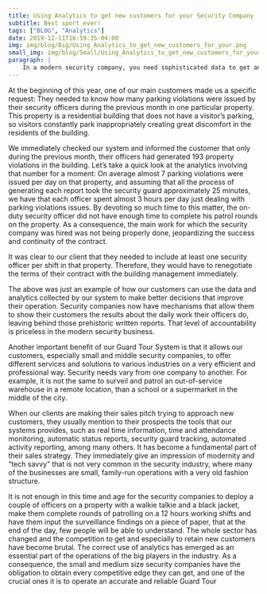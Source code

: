 ```yaml
---
title: Using Analytics to get new customers for your Security Company
subtitle: Best sport ever!
tags: ["BLOG", "Analytics"]  
date: 2019-12-11T16:59:35-04:00 
img: img/blog/Big/Using_Analytics_to_get_new_customers_for_your.png
small_img: img/blog/Small/Using_Analytics_to_get_new_customers_for_your.png
paragraph: |
    In a modern security company, you need sophisticated data to get and keep customers. Analytics helps you do this. 
---
```


At the beginning of this year, one of our main customers made us a specific request: They needed to know how many parking violations were issued by their security officers during the previous month in one particular property. This property is a residential building that does not have a visitor’s parking, so visitors constantly park inappropriately creating great discomfort in the residents of the building.

We immediately checked our system and informed the customer that only during the previous month, their officers had generated 193 property violations in the building. Let’s take a quick look at the analytics involving that number for a moment: On average almost 7 parking violations were issued per day on that property, and assuming that all the process of generating each report took the security guard approximately 25 minutes, we have that each officer spent almost 3 hours per day just dealing with parking violations issues. By devoting so much time to this matter, the on-duty security officer did not have enough time to complete his patrol rounds on the property. As a consequence, the main work for which the security company was hired was not being properly done, jeopardizing the success and continuity of the contract.

It was clear to our client that they needed to include at least one security officer per shift in that property. Therefore, they would have to renegotiate the terms of their contract with the building management immediately.

The above was just an example of how our customers can use the data and analytics collected by our system to make better decisions that improve their operation. Security companies now have mechanisms that allow them to show their customers the results about the daily work their officers do, leaving behind those prehistoric written reports. That level of accountability is priceless in the modern security business.

Another important benefit of our Guard Tour System is that it allows our customers, especially small and middle security companies, to offer different services and solutions to various industries on a very efficient and professional way. Security needs vary from one company to another. For example, it is not the same to surveil and patrol an out-of-service warehouse in a remote location, than a school or a supermarket in the middle of the city.

When our clients are making their sales pitch trying to approach new customers, they usually mention to their prospects the tools that our systems provides, such as real time information, time and attendance monitoring, automatic status reports, security guard tracking, automated activity reporting, among many others. It has become a fundamental part of their sales strategy. They immediately give an impression of modernity and “tech savvy” that is not very common in the security industry, where many of the businesses are small, family-run operations with a very old fashion structure.

It is not enough in this time and age for the security companies to deploy a couple of officers on a property with a walkie talkie and a black jacket, make them complete rounds of patrolling on a 12 hours working shifts and have them input the surveillance findings on a piece of paper, that at the end of the day, few people will be able to understand. The whole sector has changed and the competition to get and especially to retain new customers have become brutal. The correct use of analytics has emerged as an essential part of the operations of the big players in the industry. As a consequence, the small and medium size security companies have the obligation to obtain every competitive edge they can get, and one of the crucial ones it is to operate an accurate and reliable Guard Tour